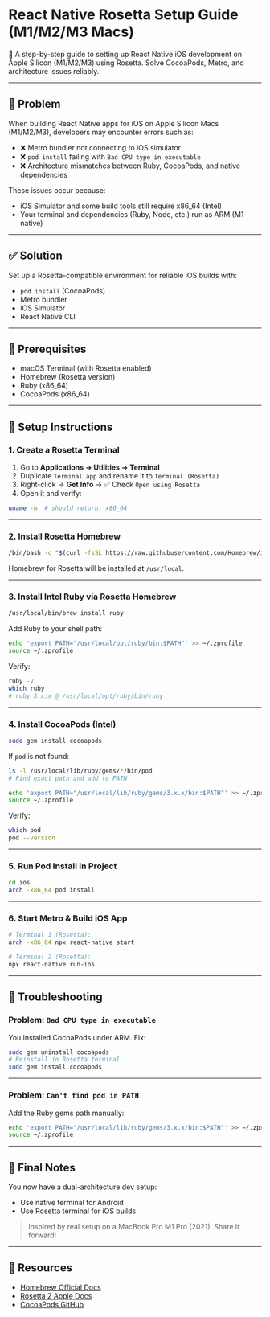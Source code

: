 # React Native Rosetta Setup Guide (M1/M2/M3 Macs)
🧠 A step-by-step guide to setting up React Native iOS development on Apple Silicon (M1/M2/M3) using Rosetta. Solve CocoaPods, Metro, and architecture issues reliably.

---

## 📌 Problem

When building React Native apps for iOS on Apple Silicon Macs (M1/M2/M3), developers may encounter errors such as:

- ❌ Metro bundler not connecting to iOS simulator  
- ❌ `pod install` failing with `Bad CPU type in executable`  
- ❌ Architecture mismatches between Ruby, CocoaPods, and native dependencies

These issues occur because:

- iOS Simulator and some build tools still require x86_64 (Intel)
- Your terminal and dependencies (Ruby, Node, etc.) run as ARM (M1 native)

---

## ✅ Solution

Set up a Rosetta-compatible environment for reliable iOS builds with:

- `pod install` (CocoaPods)  
- Metro bundler  
- iOS Simulator  
- React Native CLI

---

## 🧰 Prerequisites

- macOS Terminal (with Rosetta enabled)  
- Homebrew (Rosetta version)  
- Ruby (x86_64)  
- CocoaPods (x86_64)

---

## 🧭 Setup Instructions

### 1. Create a Rosetta Terminal

1. Go to **Applications → Utilities → Terminal**
2. Duplicate `Terminal.app` and rename it to `Terminal (Rosetta)`
3. Right-click → **Get Info** → ✅ Check `Open using Rosetta`
4. Open it and verify:

```bash
uname -m  # should return: x86_64
```

---

### 2. Install Rosetta Homebrew

```bash
/bin/bash -c "$(curl -fsSL https://raw.githubusercontent.com/Homebrew/install/HEAD/install.sh)"
```

Homebrew for Rosetta will be installed at `/usr/local`.

---

### 3. Install Intel Ruby via Rosetta Homebrew

```bash
/usr/local/bin/brew install ruby
```

Add Ruby to your shell path:

```bash
echo 'export PATH="/usr/local/opt/ruby/bin:$PATH"' >> ~/.zprofile
source ~/.zprofile
```

Verify:

```bash
ruby -v
which ruby
# ruby 3.x.x @ /usr/local/opt/ruby/bin/ruby
```

---

### 4. Install CocoaPods (Intel)

```bash
sudo gem install cocoapods
```

If `pod` is not found:

```bash
ls -l /usr/local/lib/ruby/gems/*/bin/pod
# Find exact path and add to PATH

echo 'export PATH="/usr/local/lib/ruby/gems/3.x.x/bin:$PATH"' >> ~/.zprofile
source ~/.zprofile
```

Verify:

```bash
which pod
pod --version
```

---

### 5. Run Pod Install in Project

```bash
cd ios
arch -x86_64 pod install
```

---

### 6. Start Metro & Build iOS App

```bash
# Terminal 1 (Rosetta):
arch -x86_64 npx react-native start

# Terminal 2 (Rosetta):
npx react-native run-ios
```

---

## 🔧 Troubleshooting

### Problem: `Bad CPU type in executable`

You installed CocoaPods under ARM. Fix:

```bash
sudo gem uninstall cocoapods
# Reinstall in Rosetta terminal
sudo gem install cocoapods
```

---

### Problem: `Can't find pod in PATH`

Add the Ruby gems path manually:

```bash
echo 'export PATH="/usr/local/lib/ruby/gems/3.x.x/bin:$PATH"' >> ~/.zprofile
source ~/.zprofile
```

---

## 🙌 Final Notes

You now have a dual-architecture dev setup:

- Use native terminal for Android
- Use Rosetta terminal for iOS builds

> Inspired by real setup on a MacBook Pro M1 Pro (2021). Share it forward!

---

## 🔗 Resources

- [Homebrew Official Docs](https://brew.sh)
- [Rosetta 2 Apple Docs](https://support.apple.com/en-us/HT211861)
- [CocoaPods GitHub](https://github.com/CocoaPods/CocoaPods)

